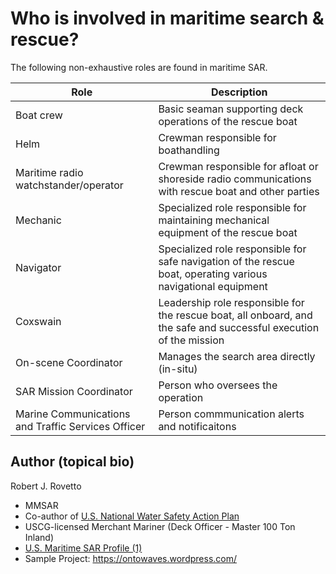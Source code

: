 # Who is involved in maritime search & rescue?

The following non-exhaustive roles are found in maritime SAR.

| Role | Description |
|------|-------------|
 Boat crew | Basic seaman supporting deck operations of the rescue boat |
 Helm | Crewman responsible for boathandling |
 Maritime radio watchstander/operator | Crewman responsible for afloat or shoreside radio communications with rescue boat and other parties | 
 Mechanic | Specialized role responsible for maintaining mechanical equipment of the rescue boat 
 Navigator | Specialized role responsible for safe navigation of the rescue boat, operating various navigational equipment |
 Coxswain | Leadership role responsible for the rescue boat, all onboard, and the safe and successful execution of the mission |
 On-scene Coordinator | Manages the search area directly (in-situ) |
 SAR Mission Coordinator | Person who oversees the operation | 
 | Marine Communications and Traffic Services Officer | Person commmunication alerts and notificaitons |

 ## Author (topical bio)
Robert J. Rovetto
- MMSAR
- Co-author of [U.S. National Water Safety Action Plan](https://www.watersafetyusa.org/uploads/7/0/6/0/70608285/usnwsap_v7.pdf)
- USCG-licensed Merchant Mariner (Deck Officer - Master 100 Ton Inland)
- [U.S. Maritime SAR Profile (1)](https://community.nasbla.org/network/members/profile?UserKey=952c6b10-a6c3-49f7-8356-c2bf1fa62097)
- Sample Project: https://ontowaves.wordpress.com/
 

